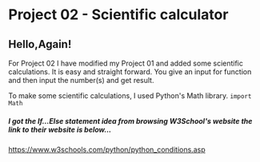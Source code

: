 # Project 02 - Scientific calculator

## Hello,Again!

For Project 02 I have modified my Project 01 and added some scientific calculations. It is easy and straight forward. You give an input for function and then input the number(s) and get result.

To make some scientific calculations, I used Python's Math library. `import Math`

##### I got the If...Else statement idea from browsing W3School's website the link to their website is below...

https://www.w3schools.com/python/python_conditions.asp
